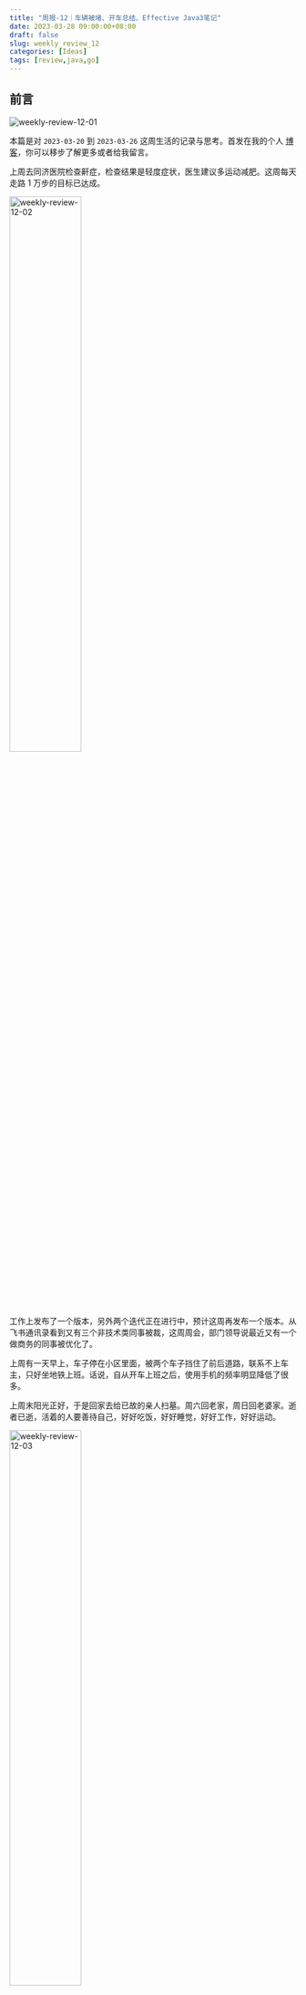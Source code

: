 ```yaml
---
title: "周报-12｜车辆被堵、开车总结、Effective Java3笔记"
date: 2023-03-28 09:00:00+08:00
draft: false
slug: weekly_review_12
categories: [Ideas]
tags: [review,java,go]
---
```


## 前言

![weekly-review-12-01](https://chensoul.oss-cn-hangzhou.aliyuncs.com/images/weekly-review-12-01.jpeg)

本篇是对 `2023-03-20` 到 `2023-03-26` 这周生活的记录与思考。首发在我的个人 [博客](https://blog.chensoul.com/)，你可以移步了解更多或者给我留言。

上周去同济医院检查鼾症，检查结果是轻度症状，医生建议多运动减肥。这周每天走路 1 万步的目标已达成。

<img src="https://chensoul.oss-cn-hangzhou.aliyuncs.com/images/weekly-review-12-02.png" alt="weekly-review-12-02" style="width:50%;" />

工作上发布了一个版本，另外两个迭代正在进行中，预计这周再发布一个版本。从飞书通讯录看到又有三个非技术类同事被裁，这周周会，部门领导说最近又有一个做商务的同事被优化了。

上周有一天早上，车子停在小区里面，被两个车子挡住了前后道路，联系不上车主，只好坐地铁上班。话说，自从开车上班之后，使用手机的频率明显降低了很多。

上周末阳光正好，于是回家去给已故的亲人扫墓。周六回老家，周日回老婆家。逝者已逝，活着的人要善待自己，好好吃饭，好好睡觉，好好工作，好好运动。

<img src="https://chensoul.oss-cn-hangzhou.aliyuncs.com/images/weekly-review-12-03.jpeg" alt="weekly-review-12-03" style="width:50%;" />

## 工作

### Effective Java 3 笔记

请参考 [《Effective Java 3》笔记：静态工厂方法代替构造函数](/posts/2023/04/03/static-factory-methods-instead-of-constructors/)。

### Machine-Learning-With-Go

B站视频：[「课程」使用Go做机器学习](https://www.bilibili.com/video/BV1iW411w7ev)

源代码：[Machine-Learning-With-Go](https://github.com/PacktPublishing/Machine-Learning-With-Go)

## 生活

### 车辆被堵

早上准备开车上班，发现车子前后道路都被车辆占道了。前面车辆占道，昨天晚上下班回来就发现了，也确认了这个车辆没有留挪车电话。当时就隐隐担忧今天早上会被挡住前后道路。没有想到，真的被挡了。后面的车辆留了挪车电话。六点半开始，我就给后面车的车主打电话发短信，对方一直没接电话，估计手机调静音还在睡觉吧。没有想到的是，截止到现在时间八点，他还没有给我回电话，这哥们睡得那是真香啊。

在道路被占用之后，我做了什么？除了给留了号码的那个车主打电话之外，我还想到交管 12123 APP 上面有一个一键挪车功能。于是，试了一下这个功能。原以为这个功能可以电话通知到对方挪车。实际情况却只是提交了一个工单而已，真是一个鸡肋的功能。用户使用这个功能，是希望及时联系到车主过来挪车，而不是提交一个工单之后，傻傻的等待。另外，这个功能也不能叫一键挪车，因为点击了这个功能之后，还要输入车牌号、上传照片。更好的体验应该是只用上传占用道路的车辆照片，由系统识别出车牌号，然后后台找到车主的手机号，生成一个临时号码并调用手机的拨号功能。

<img src="https://chensoul.oss-cn-hangzhou.aliyuncs.com/images/weekly-review-12-04.jpeg" alt="weekly-review-12-04" style="width:50%;" />

在道路被占用之后，我的心态是怎样的？刚开始想生气愤怒，后来想了想，事已至此，没有必要生气，生气只能影响自己一天的心情和好运。并尝试把这种对自己不利的一面转化为对自己有利的一面。原想六点半开车上班，道路被占之后，就可以体验一下七点多甚至八点多开车上班需要多长时间以及是否堵车。

如果是我把道路占用了，我该怎么做呢？首先，是车上留一个手机号码；其次，是第二天早上保证手机不关机并且没有静音。

如何避免再次出现这样的情况呢？一是通过电话或者便条的形式提醒车主要在车上留一个挪车电话并保证电话畅通，二是反馈给物业让物业来提醒小区里的车主不要随意占用车道。

### 开车总结

学到了新知识：

- 学会了如何调节前灯的高度。数字越大，灯光照射的越近。

开车需要改进的地方：

- 1、今天在菜场点火的时候，错把油门当刹车
- 2、准备加速超过左边货车的时候，货车打了右前灯，下意识地把方向盘向右打了一点
- 3、遇到红绿灯变黄灯时，刹车太急。想冲过去，但犹豫了。这样做太危险，不能存在侥幸心理。下次遇到这种情况，宁可提前刹车，等红灯过了，再向前行驶。

## 好物分享

虽然大部分有意思的内容会分享在 『[ChenSoul Share](https://t.me/chensoul_share)』Telegram 频道，不过还是挑选一部分在这里列举一下，感觉更像一个 newsletter 了。

### 一些文章

- [做了 6 年程序员，我学到的 10 条经验](https://lutaonan.com/blog/things-i-learnt-after-6-years-as-software-engineer/)

- [JetBrains 常用插件](https://mritd.com/2021/06/06/jetbrains-plugins/)
- [v2ray + warp-go 非全局使用Cloudflare WARP解锁New Bing等服务](https://blog.skyju.cc/post/v2ray-warp-go-unlock-new-bing/)
- [如何创建属于自己的私人资料库与私人搜索引擎 _](https://blog.17lai.site/posts/8f152670/)
- [如何高效地协作开发：一些 Google 的实践](https://1byte.io/google-large-scale-dev/)
- [Java高性能缓存库Caffeine](https://jasonkayzk.github.io/2023/03/28/Java%E9%AB%98%E6%80%A7%E8%83%BD%E7%BC%93%E5%AD%98%E5%BA%93Caffeine/)

### 一些工具

- [优设导航官网](https://hao.uisdc.com/)：设计导航2013年上线至今，是优设网旗下最专业好用的设计师导航网站！设计导航为设计师提供UI设计、设计教程、素材下载、高清图库、配色方案、App设计、网页设计等设计网站导航指引。设计导航每周更新，设计风向标就看优设网！

- [Zeabur 属于国人的免费托管平台](https://dusays.com/567/)

- [Neovim 使用体验](https://luyuhuang.tech/2023/03/21/nvim.html)
- [Github Copilot免费平替 - Codeium](https://www.domon.cn/github-copilotmian-fei-ping-ti-codeium/)
- [Chat with documents](https://chatdoc.com/)
- [Codeium](https://codeium.com/)：一款免费的类 Github Copilot 的 AI 代码辅助产品，可以便捷的和 AI 进行结对编程。初步使用下来和主流的 IDE 的集成很好，感兴趣的朋友可以先到[浏览器里在线尝试一番](https://codeium.com/playground)。

![codeium](https://chensoul.oss-cn-hangzhou.aliyuncs.com/images/weekly-review-12-05.jpeg)

### 一些视频

- 飚速宅男第五季
- 魔女

以上。
